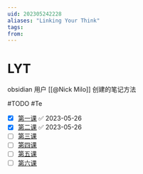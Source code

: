 ```yaml
---
uid: 202305242228
aliases: "Linking Your Think"
tags: 
from: 
---
```

# LYT

obsidian 用户 [[@Nick Milo]] 创建的笔记方法

#TODO #Te
- [x] [第一课](<https://mail.google.com/mail/u/0/#search/from%3A(Nick)/FMfcgzGsmhXqQpjzdhZFxbmBJDwTPChT>) ✅ 2023-05-26
- [x] [第二课](https://www.linkingyourthinking.com/lyt-kit-course/lesson-2-why-make-notes) ✅ 2023-05-26
- [ ] [第三课](https://www.linkingyourthinking.com/lyt-kit-course/lesson-3-why-use-maps-of-content)
- [ ] [第四课](https://www.linkingyourthinking.com/lyt-kit-course/lesson-4-why-create-a-home-note)
- [ ] [第五课](https://www.linkingyourthinking.com/lyt-kit-course/lesson-5-why-use-access-folders)
- [ ] [第六课](https://www.linkingyourthinking.com/lyt-kit-course/lesson-6-why-use-efforts)
